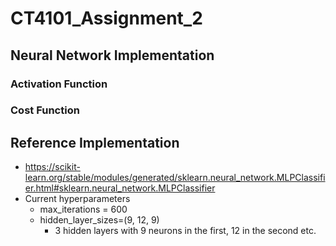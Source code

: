 # CT4101_Assignment_2

## Neural Network Implementation


### Activation Function


### Cost Function


## Reference Implementation
- https://scikit-learn.org/stable/modules/generated/sklearn.neural_network.MLPClassifier.html#sklearn.neural_network.MLPClassifier
- Current hyperparameters
    - max_iterations = 600
    - hidden_layer_sizes=(9, 12, 9)
        - 3 hidden layers with 9 neurons in the first, 12 in the second etc.
  
